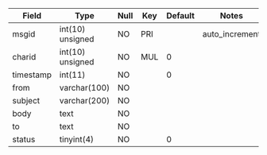 **Field**|**Type**|**Null**|**Key**|**Default**|**Notes**
-----|-----|-----|-----|-----|-----
msgid|int(10) unsigned|NO|PRI| |auto\_increment
charid|int(10) unsigned|NO|MUL|0| 
timestamp|int(11)|NO| |0| 
from|varchar(100)|NO| | | 
subject|varchar(200)|NO| | | 
body|text|NO| | | 
to|text|NO| | | 
status|tinyint(4)|NO| |0| 